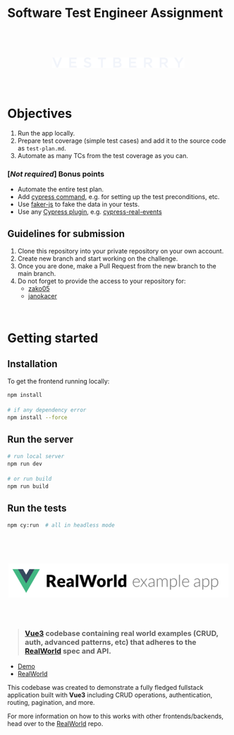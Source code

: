# Software Test Engineer Assignment

<br /><br /><br />
<p align="center">
<img src="assets/vestberry-logo.svg" width="300" align="center" alt="Vestberry logo" />
</p>
<br /><br />

# Objectives

1. Run the app locally.
2. Prepare test coverage (simple test cases) and add it to the source code
   as `test-plan.md`.
3. Automate as many TCs from the test coverage as you can.

### [*Not required*] Bonus points 

- Automate the entire test plan.
- Add [cypress command](https://docs.cypress.io/api/cypress-api/custom-commands), e.g. for setting up the test preconditions, etc.
- Use [faker-js](https://www.npmjs.com/package/@faker-js/faker) to fake the data in your tests.
- Use any [Cypress plugin](https://docs.cypress.io/plugins/directory), e.g. [cypress-real-events](https://github.com/dmtrKovalenko/cypress-real-events)

## Guidelines for submission

1. Clone this repository into your private repository on your own account.
2. Create new branch and start working on the challenge.
3. Once you are done, make a Pull Request from the new branch to the main
   branch. 
4. Do not forget to provide the access to your repository for:
    - [zako05](https://github.com/zako05)
    - [janokacer](https://github.com/janokacer)

<br />

# Getting started

## Installation

To get the frontend running locally:

```bash
npm install

# if any dependency error
npm install --force
```

## Run the server

```bash
# run local server
npm run dev

# or run build 
npm run build
```

## Run the tests

```bash
npm cy:run  # all in headless mode
```

<br /><br /><br />
<p align="center">
<img src="assets/realworld-expample-app-logo.png" width="500" align="center" alt="RealWorld example app logo" />
</p>
<br /><br />

> ### [Vue3](https://v3.vuejs.org/) codebase containing real world examples (CRUD, auth, advanced patterns, etc) that adheres to the [RealWorld](https://github.com/gothinkster/realworld) spec and API.

- [Demo](https://vue3-realworld-example-app-mutoe.vercel.app)
- [RealWorld](https://github.com/gothinkster/realworld)

This codebase was created to demonstrate a fully fledged fullstack application built with **Vue3** including CRUD operations, authentication, routing, pagination, and more.

For more information on how to this works with other frontends/backends, head over to the [RealWorld](https://github.com/gothinkster/realworld) repo.
